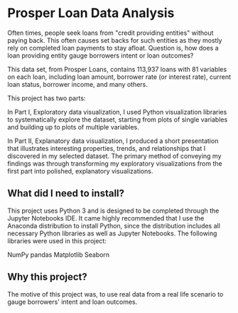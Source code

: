# Prosper Loan Data Analysis
Often times, people seek loans from "credit providing entities" without paying back. This often causes set backs for such entities as they mostly rely on completed loan payments to stay afloat. Question is, how does a loan providing entity gauge borrowers intent or loan outcomes?

This data set, from Prosper Loans, contains 113,937 loans with 81 variables on each loan, including loan amount, borrower rate (or interest rate), current loan status, borrower income, and many others.

This project has two parts:

In Part I, Exploratory data visualization, I used Python visualization libraries to systematically explore the dataset, starting from plots of single variables and building up to plots of multiple variables.

In Part II, Explanatory data visualization, I produced a short presentation that illustrates interesting properties, trends, and relationships that I discovered in my selected dataset. The primary method of conveying my findings was through transforming my exploratory visualizations from the first part into polished, explanatory visualizations.

## What did I need to install?

This project uses Python 3 and is designed to be completed through the Jupyter Notebooks IDE. It came highly recommended that I use the Anaconda distribution to install Python, since the distribution includes all necessary Python libraries as well as Jupyter Notebooks. The following libraries were used in this project:

NumPy
pandas
Matplotlib
Seaborn

## Why this project?

The motive of this project was, to use real data from a real life scenario to gauge borrowers' intent and loan outcomes.
